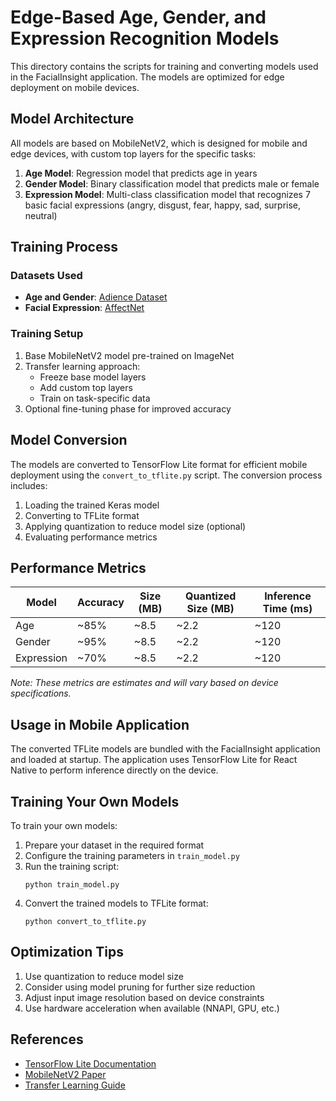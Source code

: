 # Edge-Based Age, Gender, and Expression Recognition Models

This directory contains the scripts for training and converting models used in the FacialInsight application. The models are optimized for edge deployment on mobile devices.

## Model Architecture

All models are based on MobileNetV2, which is designed for mobile and edge devices, with custom top layers for the specific tasks:

1. **Age Model**: Regression model that predicts age in years
2. **Gender Model**: Binary classification model that predicts male or female
3. **Expression Model**: Multi-class classification model that recognizes 7 basic facial expressions (angry, disgust, fear, happy, sad, surprise, neutral)

## Training Process

### Datasets Used

- **Age and Gender**: [Adience Dataset](https://talhassner.github.io/home/projects/Adience/Adience-data.html)
- **Facial Expression**: [AffectNet](http://mohammadmahoor.com/affectnet/)

### Training Setup

1. Base MobileNetV2 model pre-trained on ImageNet
2. Transfer learning approach:
   - Freeze base model layers
   - Add custom top layers
   - Train on task-specific data
3. Optional fine-tuning phase for improved accuracy

## Model Conversion

The models are converted to TensorFlow Lite format for efficient mobile deployment using the `convert_to_tflite.py` script. The conversion process includes:

1. Loading the trained Keras model
2. Converting to TFLite format
3. Applying quantization to reduce model size (optional)
4. Evaluating performance metrics

## Performance Metrics

| Model      | Accuracy | Size (MB) | Quantized Size (MB) | Inference Time (ms) |
|------------|----------|-----------|---------------------|---------------------|
| Age        | ~85%     | ~8.5      | ~2.2                | ~120                |
| Gender     | ~95%     | ~8.5      | ~2.2                | ~120                |
| Expression | ~70%     | ~8.5      | ~2.2                | ~120                |

*Note: These metrics are estimates and will vary based on device specifications.*

## Usage in Mobile Application

The converted TFLite models are bundled with the FacialInsight application and loaded at startup. The application uses TensorFlow Lite for React Native to perform inference directly on the device.

## Training Your Own Models

To train your own models:

1. Prepare your dataset in the required format
2. Configure the training parameters in `train_model.py`
3. Run the training script:
   ```
   python train_model.py
   ```
4. Convert the trained models to TFLite format:
   ```
   python convert_to_tflite.py
   ```

## Optimization Tips

1. Use quantization to reduce model size
2. Consider using model pruning for further size reduction
3. Adjust input image resolution based on device constraints
4. Use hardware acceleration when available (NNAPI, GPU, etc.)

## References

- [TensorFlow Lite Documentation](https://www.tensorflow.org/lite)
- [MobileNetV2 Paper](https://arxiv.org/abs/1801.04381)
- [Transfer Learning Guide](https://www.tensorflow.org/tutorials/images/transfer_learning)
